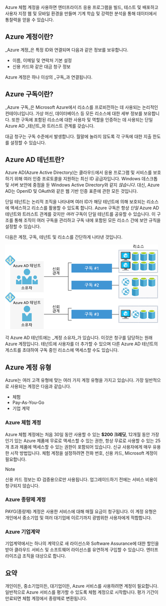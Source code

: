 Azure 체험 계정을 사용하면 엔터프라이즈 응용 프로그램을 빌드, 테스트 및 배포하고 사용자 지정 웹 및 모바일 환경을 만들며 기계 학습 및 강력한 분석을 통해 데이터에서 통찰력을 얻을 수 있습니다.

## <a name="what-is-an-azure-account"></a>Azure 계정이란?

_Azure 계정_은 특정 ID와 연결되며 다음과 같은 정보를 보유합니다.

- 이름, 이메일 및 연락처 기본 설정
- 신용 카드와 같은 대금 청구 정보

Azure 계정은 하나 이상의 _구독_과 연결됩니다.

## <a name="what-is-an-azure-subscription"></a>Azure 구독이란?

_Azure 구독_은 Microsoft Azure에서 리소스를 프로비전하는 데 사용되는 논리적인 컨테이너입니다. 가상 머신, 데이터베이스 등 모든 리소스에 대한 세부 정보를 보유합니다. 또한 구독에 포함된 리소스에 대한 사용자 및 역할을 인증하는 데 사용되는 단일 Azure AD _테넌트_와 트러스트 관계를 갖습니다.

대금 청구는 구독 수준에서 발생합니다. 월말에 놀라지 않도록 각 구독에 대한 지출 한도를 설정할 수 있습니다. 

## <a name="what-is-an-azure-ad-tenant"></a>Azure AD 테넌트란?

Azure AD(Azure Active Directory)는 클라우드에서 응용 프로그램 및 서비스를 보호하기 위해 여러 인증 프로토콜을 지원하는 최신 ID 공급자입니다. Windows 데스크톱 및 서버 보안에 중점을 둔 Windows Active Directory와 같지 _않습니다_. 대신, Azure AD는 OpenID 및 OAuth와 같은 웹 기반 인증 표준에 관한 모든 것입니다.

단일 테넌트는 논리적 조직을 나타내며 여러 ID가 해당 테넌트에 의해 보호되는 리소스에 액세스하고 리소스를 활용할 수 있도록 합니다. Azure 구독은 항상 _단일_ Azure AD 테넌트와 트러스트 관계를 갖지만 _여러_ 구독이 단일 테넌트를 공유할 수 있습니다. 이 구조를 통해 조직이 여러 구독을 관리하고 구독 내에 포함된 모든 리소스 간에 보안 규칙을 설정할 수 있습니다.

다음은 계정, 구독, 테넌트 및 리소스를 간단하게 나타낸 것입니다.

![계정, 테넌트, 구독 및 리소스가 어떻게 함께 작동하는지에 대한 다이어그램](../media/3-azure-ad-tenant.png)

각 Azure AD 테넌트에는 _계정 소유자_가 있습니다. 이것은 청구를 담당하는 원래 Azure 계정입니다. 테넌트에 사용자를 더 추가할 수 있으며 다른 Azure AD 테넌트의 게스트를 초대하여 구독 중인 리소스에 액세스할 수도 있습니다.

## <a name="azure-account-types"></a>Azure 계정 유형

Azure는 여러 고객 유형에 맞는 여러 가지 계정 유형을 가지고 있습니다. 가장 일반적으로 사용되는 계정은 다음과 같습니다.

- 체험
- Pay-As-You-Go
- 기업 계약

### <a name="azure-free-account"></a>Azure 체험 계정

Azure 체험 계정에는 처음 30일 동안 사용할 수 있는 **$200 크레딧**, 12개월 동안 가장 인기 있는 Azure 제품에 무료로 액세스할 수 있는 권한, 항상 무료로 사용할 수 있는 25개 초과 제품에 액세스할 수 있는 권한이 포함되어 있습니다. 신규 사용자에게 매우 유용한 시작 방법입니다. 체험 계정을 설정하려면 전화 번호, 신용 카드, Microsoft 계정이 필요합니다.

> [!NOTE]
> 신용 카드 정보는 ID 검증용으로만 사용됩니다. 업그레이드하기 전에는 서비스 비용이 청구되지 않습니다.

### <a name="azure-pay-as-you-go-account"></a>Azure 종량제 계정

PAYG(종량제) 계정은 사용한 서비스에 대해 매월 요금이 청구됩니다. 이 계정 유형은 개인에서 중소기업 및 여러 대기업에 이르기까지 광범위한 사용자에게 적합합니다.

### <a name="azure-enterprise-agreement"></a>Azure 기업계약

기업계약에서는 하나의 계약으로 새 라이선스와 Software Assurance에 대한 할인을 받아 클라우드 서비스 및 소프트웨어 라이선스를 유연하게 구입할 수 있습니다. 엔터프라이즈급 조직을 대상으로 합니다.

## <a name="summary"></a>요약

개인이든, 중소기업이든, 대기업이든, Azure 서비스를 사용하려면 계정이 필요합니다. 일반적으로 Azure 서비스를 평가할 수 있도록 체험 계정으로 시작합니다. 평가 기간이 만료되면 체험 계정에서 종량제로 변환됩니다.